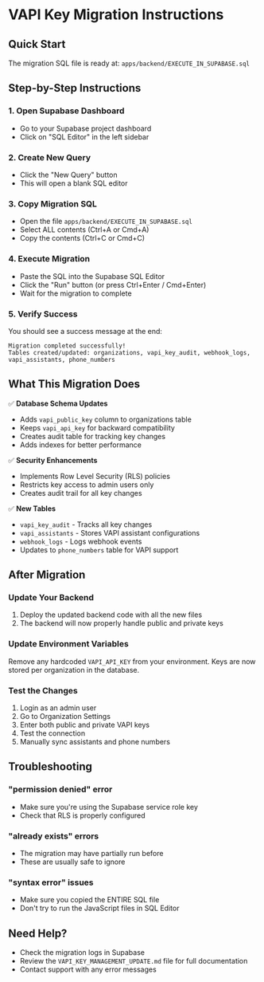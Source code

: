 # VAPI Key Migration Instructions

## Quick Start

The migration SQL file is ready at: `apps/backend/EXECUTE_IN_SUPABASE.sql`

## Step-by-Step Instructions

### 1. Open Supabase Dashboard
- Go to your Supabase project dashboard
- Click on "SQL Editor" in the left sidebar

### 2. Create New Query
- Click the "New Query" button
- This will open a blank SQL editor

### 3. Copy Migration SQL
- Open the file `apps/backend/EXECUTE_IN_SUPABASE.sql`
- Select ALL contents (Ctrl+A or Cmd+A)
- Copy the contents (Ctrl+C or Cmd+C)

### 4. Execute Migration
- Paste the SQL into the Supabase SQL Editor
- Click the "Run" button (or press Ctrl+Enter / Cmd+Enter)
- Wait for the migration to complete

### 5. Verify Success
You should see a success message at the end:
```
Migration completed successfully!
Tables created/updated: organizations, vapi_key_audit, webhook_logs, vapi_assistants, phone_numbers
```

## What This Migration Does

✅ **Database Schema Updates**
- Adds `vapi_public_key` column to organizations table
- Keeps `vapi_api_key` for backward compatibility
- Creates audit table for tracking key changes
- Adds indexes for better performance

✅ **Security Enhancements**
- Implements Row Level Security (RLS) policies
- Restricts key access to admin users only
- Creates audit trail for all key changes

✅ **New Tables**
- `vapi_key_audit` - Tracks all key changes
- `vapi_assistants` - Stores VAPI assistant configurations
- `webhook_logs` - Logs webhook events
- Updates to `phone_numbers` table for VAPI support

## After Migration

### Update Your Backend
1. Deploy the updated backend code with all the new files
2. The backend will now properly handle public and private keys

### Update Environment Variables
Remove any hardcoded `VAPI_API_KEY` from your environment. Keys are now stored per organization in the database.

### Test the Changes
1. Login as an admin user
2. Go to Organization Settings
3. Enter both public and private VAPI keys
4. Test the connection
5. Manually sync assistants and phone numbers

## Troubleshooting

### "permission denied" error
- Make sure you're using the Supabase service role key
- Check that RLS is properly configured

### "already exists" errors
- The migration may have partially run before
- These are usually safe to ignore

### "syntax error" issues
- Make sure you copied the ENTIRE SQL file
- Don't try to run the JavaScript files in SQL Editor

## Need Help?
- Check the migration logs in Supabase
- Review the `VAPI_KEY_MANAGEMENT_UPDATE.md` file for full documentation
- Contact support with any error messages